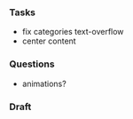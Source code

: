### Tasks
- fix categories text-overflow
- center content
### Questions
- animations?


### Draft 

